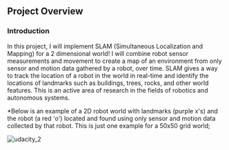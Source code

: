 ## Project Overview

### Introduction

In this project, I will implement SLAM (Simultaneous Localization and Mapping) for a 2 dimensional world! I will combine robot sensor measurements and movement to create a map of an environment from only sensor and motion data gathered by a robot, over time. SLAM gives a way to track the location of a robot in the world in real-time and identify the locations of landmarks such as buildings, trees, rocks, and other world features. This is an active area of research in the fields of robotics and autonomous systems.

*Below is an example of a 2D robot world with landmarks (purple x's) and the robot (a red 'o') located and found using only sensor and motion data collected by that robot. This is just one example for a 50x50 grid world;

![udacity_2](https://user-images.githubusercontent.com/26703868/71910208-8803e200-3197-11ea-84c0-b665ec9bebf9.png)
